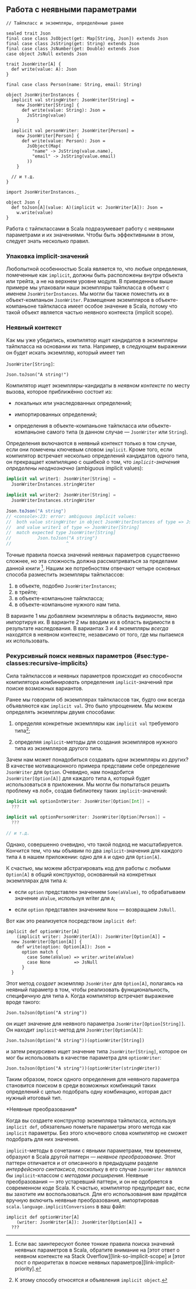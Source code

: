 ## Работа с неявными параметрами

```tut:book:invisible
// Тайпкласс и экземпляры, определённые ранее

sealed trait Json
final case class JsObject(get: Map[String, Json]) extends Json
final case class JsString(get: String) extends Json
final case class JsNumber(get: Double) extends Json
case object JsNull extends Json

trait JsonWriter[A] {
  def write(value: A): Json
}

final case class Person(name: String, email: String)

object JsonWriterInstances {
  implicit val stringWriter: JsonWriter[String] =
    new JsonWriter[String] {
      def write(value: String): Json =
        JsString(value)
    }

  implicit val personWriter: JsonWriter[Person] =
    new JsonWriter[Person] {
      def write(value: Person): Json =
        JsObject(Map(
          "name" -> JsString(value.name),
          "email" -> JsString(value.email)
        ))
    }

  // и т.д.
}

import JsonWriterInstances._

object Json {
  def toJson[A](value: A)(implicit w: JsonWriter[A]): Json =
    w.write(value)
}
```

Работа с тайпклассами в Scala 
подразумевает работу с неявными параметрами и их значениями.
Чтобы быть эффективными в этом, следует знать несколько правил.

### Упаковка implicit-значений

Любопытной особенностью Scala является то, 
что любые определения, помеченные как `implicit`, должны быть расположены 
внутри объекта или трейта, а не на верхнем уровне модуля.
В приведенном выше примере мы упаковали наши экземпляры тайпкласса
в объект с именем `JsonWriterInstances`.
Мы могли бы также поместить их 
в объект-компаньон `JsonWriter`.
Размещение экземпляров в объекте-компаньоне тайпкласса
имеет особое значение в Scala, 
потому что такой объект является частью неявного контекста (implicit scope).

### Неявный контекст

Как мы уже убедились, компилятор ищет
кандидатов в экземпляры тайпкласса на основании их типа.
Например, в следующем выражении
он будет искать экземпляр, который имеет тип

`JsonWriter[String]`:

```tut:book:silent
Json.toJson("A string!")
```

Компилятор ищет экземпляры-кандидаты
в *неявном контексте* по месту вызова, 
которое приближённо состоит из:

- локальных или унаследованных определений;

- импортированных определений;

- определения в объекте-компаньоне тайпкласса
  или объекте-компаньоне самого типа 
  (в данном случае — `JsonWriter` или `String`).

Определения включаются в неявный контекст только в том случае,
если они помечены ключевым словом `implicit`.
Кроме того, если компилятор встречает несколько определений кандидатов одного типа,
он прекращает компиляцию с ошибкой о том, 
что *`implicit`-значения определены неоднозначно* (ambiguous implicit values):

```scala
implicit val writer1: JsonWriter[String] =
  JsonWriterInstances.stringWriter

implicit val writer2: JsonWriter[String] =
  JsonWriterInstances.stringWriter

Json.toJson("A string")
// <console>:23: error: ambiguous implicit values:
//  both value stringWriter in object JsonWriterInstances of type => JsonWriter[String]
//  and value writer1 of type => JsonWriter[String]
//  match expected type JsonWriter[String]
//          Json.toJson("A string")
//                     ^
```

Точные правила поиска значений неявных параметров существенно сложнее, 
но эта сложность должна рассматриваться за пределами данной книги [^implicit-search].
Нашим же потребностям отвечают четыре основных способа разместить экземпляры тайпклассов:

1. в объекте, подобно `JsonWriterInstances`;
2. в трейте;
3. в объекте-компаньоне тайпкласса;
4. в объекте-компаньоне нужного нам типа.

В варианте 1 мы добавляем экземпляры в область видимости, явно импортируя их.
В варианте 2 мы вводим их в область видимости в результате наследования.
В вариантах 3 и 4 экземпляры *всегда* находятся в неявном контексте,
независимо от того, где мы пытаемся их использовать.

[^implicit-search]: Если вас заинтересуют более тонкие правила 
поиска значений неявных параметров в Scala,
обратите внимание на [этот ответ о неявном контексте на Stack Overflow][link-so-implicit-scope]
и [этот пост о приоритетах в поиске неявных параметров][link-implicit-priority].

### Рекурсивный поиск неявных параметров {#sec:type-classes:recursive-implicits}

Сила тайпклассов и неявных параметров происходит 
из способности компилятора *комбинировать* определения `implicit`-значений 
при поиске возможных вариантов.

Ранее мы говорили об экземплярах тайпклассов так, 
будто они всегда объявляются как `implicit val`. 
Это было упрощением.
Мы можем определять экземпляры двумя способами:

1. определяя конкретные экземпляры 
   как `implicit val` требуемого типа[^implicit-objects];

2. определяя `implicit`-методы для создания экземпляров 
   нужного типа из экземпляров другого типа.

[^implicit-objects]: К этому способу относятся и объявления `implicit object`.

Зачем нам может понадобиться создавать одни экземпляры из других?
В качестве мотивационного примера 
представим себе определение `JsonWriter` для `Option`.
Очевидно, нам понадобится `JsonWriter[Option[A]]` 
для каждого типа `A`, который будет использоваться в приложении.
Мы могли бы попытаться решить проблему «в лоб», 
создав библиотеку таких `implicit`-значений:

```scala
implicit val optionIntWriter: JsonWriter[Option[Int]] =
  ???

implicit val optionPersonWriter: JsonWriter[Option[Person]] =
  ???

// и т.д.
```

Однако, совершенно очевидно, что такой подход не масштабируется.
Кончится тем, что мы объявим по два `implicit`-значения 
для каждого типа `A` в нашем приложении: 
одно для `A` и одно для `Option[A]`.

К счастью, мы можем абстрагировать код для работы с любыми `Option[A]` 
в общий конструктор, основанный на конкретных экземплярах для типа `A`:

- если `option` представлен значением `Some(aValue)`, 
  то обрабатываем значение `aValue`, используя writer для `A`;

- если `option` представлен значением `None` — возвращаем `JsNull`.

Вот как это реализуется посредством `implicit def`:

```tut:book:silent
implicit def optionWriter[A]
    (implicit writer: JsonWriter[A]): JsonWriter[Option[A]] =
  new JsonWriter[Option[A]] {
    def write(option: Option[A]): Json =
      option match {
        case Some(aValue) => writer.write(aValue)
        case None         => JsNull
      }
  }
```

Этот метод *создает*  экземпляр `JsonWriter` для `Option[A]`, 
полагаясь на неявный параметр в том, чтобы реализовать функциональность, 
специфичную для типа `A`.
Когда компилятор встречает выражение вроде такого:

```tut:book:silent
Json.toJson(Option("A string"))
```

он ищет значение для неявного параметра `JsonWriter[Option[String]]`.
Он находит `implicit`-метод для `JsonWriter[Option[A]]`:

```tut:book:silent
Json.toJson(Option("A string"))(optionWriter[String])
```

и затем рекурсивно ищет значение типа `JsonWriter[String]`, 
которое он мог бы использовать в качестве параметра для `optionWriter`:

```tut:book:silent
Json.toJson(Option("A string"))(optionWriter(stringWriter))
```

Таким образом, поиск одного определения для неявного параметра 
становится поиском в среди возможных комбинаций таких определений 
с целью подобрать одну комбинацию, 
которая даст нужный итоговый тип.

<div class="callout callout-warning">
*Неявные преобразования*

Когда вы создаете конструктор экземпляра тайпкласса, 
используя `implicit def`, 
обязательно пометьте параметры этого метода 
как `implicit` параметры.
Без этого ключевого слова компилятор 
не сможет подобрать для них значения.

`implicit`-методы в сочетании с явными параметрами, 
тем временем, образуют в Scala другой паттерн — *неявное преобразование*. 
Этот паттерн отличается и от описанного в предыдущем разделе *интерфейсного синтаксиса*, 
поскольку в его случае `JsonWriter` являлся бы `implicit`-классом с *методами расширения*.
Неявные преобразования — это устаревший паттерн, 
и он не одобряется в современном коде Scala.
К счастью, компилятор предупредит вас, если вы захотите им воспользоваться.
Для его использования вам придётся вручную включить неявные преобразования, 
импортировав `scala.language.implicitConversions` в ваш файл:

```tut:book:fail
implicit def optionWriter[A]
    (writer: JsonWriter[A]): JsonWriter[Option[A]] =
  ???
```
</div>
